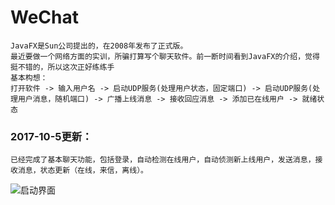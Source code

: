 #  WeChat 
    JavaFX是Sun公司提出的，在2008年发布了正式版。
    最近要做一个网络方面的实训，所骗打算写个聊天软件。前一断时间看到JavaFX的介绍，觉得挺不错的，所以这次正好练练手
    基本构想：
    打开软件 -> 输入用户名 -> 启动UDP服务(处理用户状态，固定端口) -> 启动UDP服务(处理用户消息，随机端口) -> 广播上线消息 -> 接收回应消息 -> 添加已在线用户 -> 就绪状态
    
###    2017-10-5更新：
    已经完成了基本聊天功能，包括登录，自动检测在线用户，自动侦测新上线用户，发送消息，接收消息，状态更新（在线，来信，离线）。
![启动界面](http://www.gongyuhua.cn/ueditor/php/upload/image/20171005/1507173667974542.png)

​
